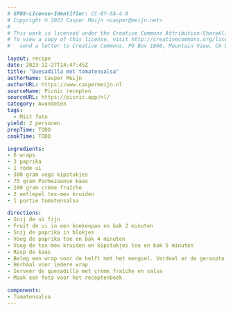```yaml
---
# SPDX-License-Identifier: CC-BY-SA-4.0
# Copyright © 2023 Casper Meijn <casper@meijn.net>
# 
# This work is licensed under the Creative Commons Attribution-ShareAlike 4.0 International License. 
# To view a copy of this license, visit http://creativecommons.org/licenses/by-sa/4.0/ or 
#   send a letter to Creative Commons, PO Box 1866, Mountain View, CA 94042, USA.

layout: recipe
date: 2023-12-27T14:47:45Z
title: "Quesadilla met tomatensalsa"
authorName: Casper Meijn
authorURL: https://www.caspermeijn.nl
sourceName: Picnic recepten
sourceURL: https://picnic.app/nl/
category: Avondeten
tags:
  - Mist foto
yield: 2 personen
prepTime: TODO
cookTime: TODO

ingredients:
- 6 wraps
- 3 paprika
- 1 rode ui
- 300 gram vega kipstukjes
- 75 gram Parmezaanse kaas
- 200 gram crème fraîche
- 2 eetlepel tex-mex kruiden
- 1 portie tomatensalsa

directions:
- Snij de ui fijn
- Fruit de ui in een koekenpan en bak 2 minuten
- Snij de paprika in blokjes
- Voeg de paprika toe en bak 4 minuten
- Voeg de tex-mex kruiden en kipstukjes toe en bak 5 minuten
- Rasp de kaas
- Beleg een wrap voor de helft met het mengsel. Verdeel er de geraspte kaas over. Vouw de wrap dubbel. Bak de wrap 3 minuten per kant
- Herhaal voor iedere wrap
- Serveer de quesadilla met crème fraîche en salsa
- Maak een foto voor het receptenboek

components:
- Tomatensalsa
---
```

